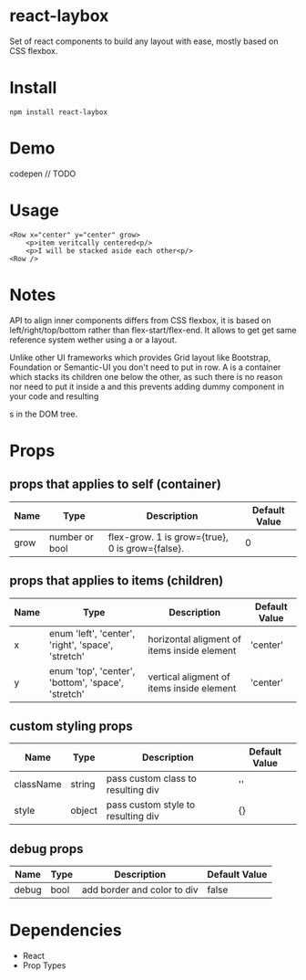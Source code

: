 # react-laybox

Set of react components to build any layout with ease, mostly based on CSS flexbox.

# Install

`npm install react-laybox`

# Demo

codepen // TODO

# Usage

```
<Row x="center" y="center" grow>
	<p>item veritcally centered<p/>
	<p>I will be stacked aside each other<p/>
<Row />
```
# Notes

API to align inner components differs from CSS flexbox, it is based on left/right/top/bottom rather than flex-start/flex-end. It allows to get get same reference system wether using a <Column /> or a <Row /> layout.

Unlike other UI frameworks which provides Grid layout like Bootstrap, Foundation or Semantic-UI you don't need to put <Columns /> in row. A <Column /> is a container which stacks its children one below the other, as such there is no reason nor need to put it inside a <Row /> and this prevents adding dummy component in your code and resulting <div>s in the DOM tree.

# Props

## props that applies to self (container)

| Name | Type | Description | Default Value |
| -------------  | ---- | ----------- | ------- |
| grow  | number or bool | flex-grow. 1 is grow={true}, 0 is grow={false}. | 0 |

## props that applies to items (children)

| Name | Type | Description | Default Value |
| -------------  | ---- | ----------- | ------- |
| x  | enum 'left', 'center', 'right', 'space', 'stretch' | horizontal aligment of items inside element | 'center' |
| y | enum 'top', 'center', 'bottom', 'space', 'stretch' | vertical aligment of items inside element | 'center' |

## custom styling props

| Name | Type | Description | Default Value |
| -------------  | ---- | ----------- | ------- |
| className | string | pass custom class to resulting div | '' |
| style | object | pass custom style to resulting div | {} |

## debug props

| Name | Type | Description | Default Value |
| -------------  | ---- | ----------- | ------- |
| debug | bool | add border and color to div | false |

# Dependencies

- React
- Prop Types

